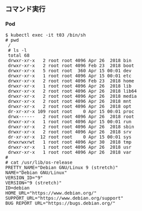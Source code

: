 ## コマンド実行
### Pod
<pre>
$ kubectl exec -it t03 /bin/sh
# pwd
 /
 # ls -l
 total 68
 drwxr-xr-x   2 root root 4096 Apr 26  2018 bin
 drwxr-xr-x   2 root root 4096 Feb 23  2018 boot
 drwxr-xr-x   5 root root  360 Apr 15 00:01 dev
 drwxr-xr-x   1 root root 4096 Apr 15 00:01 etc
 drwxr-xr-x   2 root root 4096 Feb 23  2018 home
 drwxr-xr-x   1 root root 4096 Apr 26  2018 lib
 drwxr-xr-x   2 root root 4096 Apr 26  2018 lib64
 drwxr-xr-x   2 root root 4096 Apr 26  2018 media
 drwxr-xr-x   2 root root 4096 Apr 26  2018 mnt
 drwxr-xr-x   2 root root 4096 Apr 26  2018 opt
 dr-xr-xr-x 109 root root    0 Apr 15 00:01 proc
 drwx------   2 root root 4096 Apr 26  2018 root
 drwxr-xr-x   1 root root 4096 Apr 15 00:01 run
 drwxr-xr-x   2 root root 4096 Apr 26  2018 sbin
 drwxr-xr-x   2 root root 4096 Apr 26  2018 srv
 dr-xr-xr-x  12 root root    0 Apr 15 00:01 sys
 drwxrwxrwt   1 root root 4096 Apr 30  2018 tmp
 drwxr-xr-x   1 root root 4096 Apr 26  2018 usr
 drwxr-xr-x   1 root root 4096 Apr 26  2018 var
# 
# cat /usr/lib/os-release
PRETTY_NAME="Debian GNU/Linux 9 (stretch)"
NAME="Debian GNU/Linux"
VERSION_ID="9"
VERSION="9 (stretch)"
ID=debian
HOME_URL="https://www.debian.org/"
SUPPORT_URL="https://www.debian.org/support"
BUG_REPORT_URL="https://bugs.debian.org/"
</pre>
